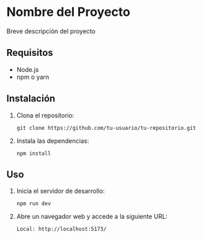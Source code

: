 <title>Nombre del Proyecto</title>
</head>
<body>
  <h1>Nombre del Proyecto</h1>
  <p>Breve descripción del proyecto</p>
  <h2>Requisitos</h2>
  <ul>
    <li>Node.js</li>
    <li>npm o yarn</li>
  </ul>
  <h2>Instalación</h2>
  <ol>
    <li>Clona el repositorio:</li>
    <pre><code>git clone https://github.com/tu-usuario/tu-repositorio.git</code></pre>
    <li>Instala las dependencias:</li>
    <pre><code>npm install</code></pre>
  </ol>
  <h2>Uso</h2>
  <ol>
    <li>Inicia el servidor de desarrollo:</li>
    <pre><code>npm run dev</code></pre>
    <li>Abre un navegador web y accede a la siguiente URL:</li>
    <pre><code>Local: http://localhost:5173/</code></pre>
  </ol>
